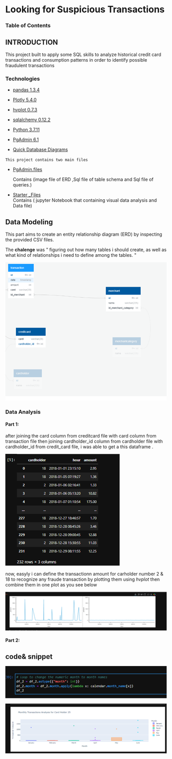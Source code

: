 # Looking for Suspicious Transactions
### Table of Contents
## INTRODUCTION
This project built to  apply some SQL skills to analyze historical credit card transactions and consumption patterns in order to identify possible fraudulent transactions

### Technologies

* [pandas  1.3.4](https://pandas.pydata.org/)
* [Plotly 5.4.0](https://plotly.com/python/)

* [hvplot 0.7.3](https://hvplot.holoviz.org/)
* [sqlalchemy   0.12.2](https://www.sqlalchemy.org/)
* [Python 3.7.11](https://www.python.org/dev/peps/pep-0008/)
* [PgAdmin 6.1 ](https://www.pgadmin.org/)
* [Quick Database Diagrams](https://www.quickdatabasediagrams.com)

 `` This project contains two main files `` 
 
 * [PgAdmin.files](https://github.com/malkawenedal/HOMEWORK-UNIT_7/tree/main/pgAdmin.files) 
  
   Contains (image file of  ERD ,Sql file of  table schema and Sql file of queries.)  
 * [Starter _Files](https://github.com/malkawenedal/HOMEWORK-UNIT_7/tree/main/Starter_Files)  
 Contains ( jupyter Notebook that containing visual data analysis and Data file)


## Data Modeling 
This part aims to create an entity relationship diagram (ERD) by inspecting the provided CSV files.

The **chalenge** was "  figuring  out how many tables i should create, as well as what kind of relationships i need to define among the tables. "

![ERD](Starter_Files\images\DBD.PNG)


### Data Analysis
#### Part 1:
after joining the card column from creditcard file with card column from transaction file then joining cardholder_id column from cardholder file with cardholder_id from credit_card file, i was able to get  a this  dataframe . 


![Dataframe](Starter_Files\images\DF_1.PNG)  


now, easyly i can define  the transactionn amount for carholder number 2 & 18 to recognize any fraude transaction by plotting them using *hvplot* then combine them in one plot as you see below 

![combined](Starter_Files\images\plot_3.PNG)  

#### Part 2:

## code& snippet 

![code](Starter_Files\images\code-1.PNG)


![cardholder number 25](Starter_Files\images\ch_25_plot.PNG)
























